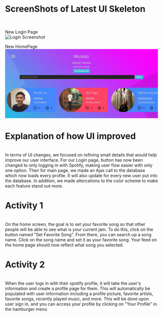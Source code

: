 <h1>ScreenShots of Latest UI Skeleton</h1> </br>

New Login Page</br>
![Login Screenshot](hhttps://github.com/AlvinNgo123/musaic/blob/master/images/m5images/NewLogin.JPG)

New HomePage</br>
![HomePage Screenshot](https://github.com/AlvinNgo123/musaic/blob/master/images/m5images/MainPage.JPG)

<h1>Explanation of how UI improved</h1></br>
In terms of UI changes, we focused on refining small details that would help improve our user interface. For our Login page, button has now been changed to only logging in with Spotify, making user flow easier with only one option. Then for main page, we made an Ajax call to the database which now loads every profile. It will also update for every new user put into the database. In addition, we made altercations to the color scheme to make each feature stand out more.

<h1>Activity 1</h1></br>
On the home screen, the goal is to set your favorite song so that other people will be able to see what is your current jam. To do this, click on the button named "Set Favorite Song". From there, you can search up a song name. Click on the song name and set it as your favorite song. Your feed on the home page should now reflect what song you selected.

<h1>Activity 2</h1></br>
When the user logs in with their spotify profile, it will take the user's information and create a profile page for them.  This will automatically be populated with user information including a profile picture, favorite artists, favorite songs, recently played music, and more.  This will be done upon user sign in, and you can access your profile by clicking on "Your Profile" in the hamburger menu